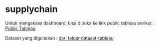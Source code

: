 # supplychain

Untuk mengakses dashboard, bisa dibuka ke link public tableau berikut :
[Public Tableau](https://public.tableau.com/views/Book1_17088611650490/Dashboard1?:language=en-US&:sid=&:display_count=n&:origin=viz_share_link](https://public.tableau.com/views/SupplyChain_17090415370290/Dashboard1?:language=en-US&:sid=&:display_count=n&:origin=viz_share_link)https://public.tableau.com/views/SupplyChain_17090415370290/Dashboard1?:language=en-US&:sid=&:display_count=n&:origin=viz_share_link)

Dataset yang digunakan : [dari folder dataset-tableau](./dataset-tableau/clean-supply-chain.rar)
